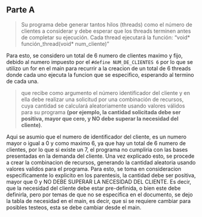 ## Parte A

> Su programa debe generar tantos hilos (threads) como el número de clientes a considerar y debe esperar
> que los threads terminen antes de completar su ejecución. Cada thread ejecutará la función:
> “void* función_thread(void* num_cliente)”  

Para esto, se considero un total de 6 numero de clientes maximo y fijo, debido al numero impuesto por el ```#define NUM_DE_CLIENTES 6``` por lo que se utilizo un for en el main para recurrir a la creacion de un total de 6 threads donde cada uno ejecuta la funcion que se especifico, esperando al termino de cada una.

> que recibe como argumento el número identificador del cliente y en ella debe realizar una solicitud por
> una combinación de recursos, cuya cantidad se calculará aleatoriamente usando valores válidos para su
> programa **(por ejemplo, la cantidad solicitada debe ser positiva, mayor que cero, y NO debe superar la
necesidad  del  cliente)**.

Aqui se asumio que el numero de identificador del cliente, es un numero mayor o igual a 0 y como maximo 6, ya que hay un total de 6 numero de clientes, por lo que si existe un 7, el programa no cumpliria con las bases presentadas en la demanda del cliente.
Una vez explicado esto, se procede a crear la combinacion de recursos, generando la cantidad aleatoria usando valores validos para el programa.
Para esto, se toma en consideracion especificamente lo explicito en los parentesis, la cantidad debe ser positiva, mayor que 0 y NO DEBE SUPERAR LA NECESIDAD DEL CLIENTE. Es decir, que la necesidad del cliente debe estar pre-definida, o bien este debe definirla, pero por temas de que no se especifica en el documento, se dejo la tabla de necesidad en el main, es decir, que si se requiere cambiar para posibles testeos, esta se debe cambiar desde el main.
